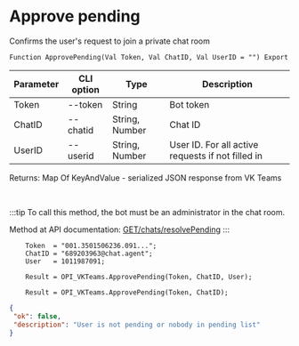 ﻿---
sidebar_position: 10
---

# Approve pending
 Confirms the user's request to join a private chat room



`Function ApprovePending(Val Token, Val ChatID, Val UserID = "") Export`

  | Parameter | CLI option | Type | Description |
  |-|-|-|-|
  | Token | --token | String | Bot token |
  | ChatID | --chatid | String, Number | Chat ID |
  | UserID | --userid | String, Number | User ID. For all active requests if not filled in |

  
  Returns:  Map Of KeyAndValue - serialized JSON response from VK Teams

<br/>

:::tip
To call this method, the bot must be an administrator in the chat room.

 Method at API documentation: [GET ​​/chats/resolvePending](https://teams.vk.com/botapi/#/chats/get_chats_resolvePending)
:::
<br/>


```bsl title="Code example"
    Token  = "001.3501506236.091...";
    ChatID = "689203963@chat.agent";
    User   = 1011987091;

    Result = OPI_VKTeams.ApprovePending(Token, ChatID, User);

    Result = OPI_VKTeams.ApprovePending(Token, ChatID);
```
 



```json title="Result"
{
 "ok": false,
 "description": "User is not pending or nobody in pending list"
}
```
